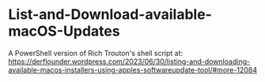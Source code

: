 # List-and-Download-available-macOS-Updates
A PowerShell version of Rich Trouton's shell script at: https://derflounder.wordpress.com/2023/06/30/listing-and-downloading-available-macos-installers-using-apples-softwareupdate-tool/#more-12084
